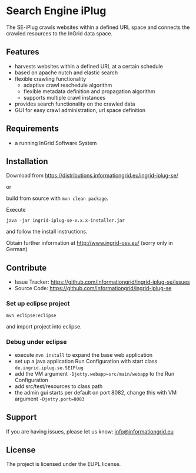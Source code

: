 Search Engine iPlug
========

The SE-iPlug crawls websites within a defined URL space and connects the crawled resources to the InGrid data space.

Features
--------

- harvests websites within a defined URL at a certain schedule
- based on apache nutch and elastic search
- flexible crawling functionality
  - adaptive crawl reschedule algorithm
  - flexible metadata definition and propagation algorithm
  - supports multiple crawl instances
- provides search functionality on the crawled data
- GUI for easy crawl administration, url space definition


Requirements
-------------

- a running InGrid Software System

Installation
------------

Download from https://distributions.informationgrid.eu/ingrid-iplug-se/
 
or

build from source with `mvn clean package`.

Execute

```
java -jar ingrid-iplug-se-x.x.x-installer.jar
```

and follow the install instructions.

Obtain further information at http://www.ingrid-oss.eu/ (sorry only in German)


Contribute
----------

- Issue Tracker: https://github.com/informationgrid/ingrid-iplug-se/issues
- Source Code: https://github.com/informationgrid/ingrid-iplug-se
 
### Set up eclipse project

```
mvn eclipse:eclipse
```

and import project into eclipse.

### Debug under eclipse

- execute `mvn install` to expand the base web application
- set up a java application Run Configuration with start class `de.ingrid.iplug.se.SEIPlug`
- add the VM argument `-Djetty.webapp=src/main/webapp` to the Run Configuration
- add src/test/resources to class path
- the admin gui starts per default on port 8082, change this with VM argument `-Djetty.port=8083`

Support
-------

If you are having issues, please let us know: info@informationgrid.eu

License
-------

The project is licensed under the EUPL license.
